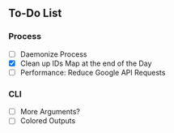 ## To-Do List
### Process
- [ ] Daemonize Process
- [x] Clean up IDs Map at the end of the Day
- [ ] Performance: Reduce Google API Requests

### CLI
- [ ] More Arguments?
- [ ] Colored Outputs
